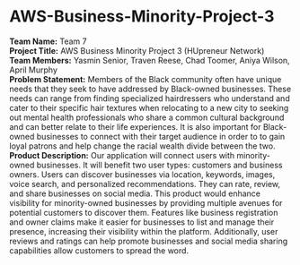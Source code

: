 # AWS-Business-Minority-Project-3
**Team Name:** Team 7 \
**Project Title:** AWS Business Minority Project 3 (HUpreneur Network) \
**Team Members:** Yasmin Senior, Traven Reese, Chad Toomer, Aniya Wilson, April Murphy \
**Problem Statement:** Members of the Black community often have unique needs that they seek to have addressed by Black-owned businesses. These needs can range from finding specialized hairdressers who understand and cater to their specific hair textures when relocating to a new city to seeking out mental health professionals who share a common cultural background and can better relate to their life experiences. It is also important for Black-owned businesses to connect with their target audience in order to to gain loyal patrons and help change the racial wealth divide between the two. \
**Product Description:** Our application will connect users with minority-owned businesses. It will benefit two user types: customers and business owners. Users can discover businesses via location, keywords, images, voice search, and personalized recommendations. They can rate, review, and share businesses on social media. This product would enhance visibility for minority-owned businesses by providing multiple avenues for potential customers to discover them. Features like business registration and owner claims make it easier for businesses to list and manage their presence, increasing their visibility within the platform. Additionally, user reviews and ratings can help promote businesses and social media sharing capabilities allow customers to spread the word.
